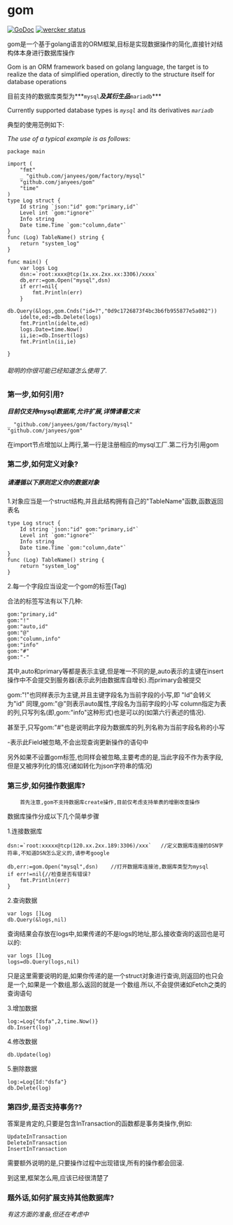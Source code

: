# gom

[![GoDoc](https://godoc.org/github.com/jinzhu/gorm?status.svg)](https://godoc.org/github.com/janyees/gom)
[![wercker status](https://app.wercker.com/status/56931116573ad6b913d0c7176e72e759/s/master "wercker status")](https://app.wercker.com/project/byKey/56931116573ad6b913d0c7176e72e759)

gom是一个基于golang语言的ORM框架,目标是实现数据操作的简化,直接针对结构体本身进行数据库操作

Gom is an ORM framework based on golang language, the target is to realize the data of simplified operation, directly to the structure itself for database operations

目前支持的数据库类型为***`mysql`***及其衍生品***`mariadb`***

Currently supported database types is _`mysql`_ and its derivatives _`mariadb`_

典型的使用范例如下:

_The use of a typical example is as follows:_

```golang
package main

import (
	"fmt"
	_ "github.com/janyees/gom/factory/mysql"
	"github.com/janyees/gom"
	"time"
)
type Log struct {
	Id string `json:"id" gom:"primary,id"`
	Level int `gom:"ignore"`
	Info string
	Date time.Time `gom:"column,date"`
}
func (Log) TableName() string {
	return "system_log"
}

func main() {
	var logs Log
	dsn:=`root:xxxx@tcp(1x.xx.2xx.xx:3306)/xxxx`
	db,err:=gom.Open("mysql",dsn)
	if err!=nil{
		fmt.Println(err)
	}
	db.Query(&logs,gom.Cnds("id=?","0d9c1726873f4bc3b6fb955877e5a082"))
	idelte,ed:=db.Delete(logs)
	fmt.Println(idelte,ed)
	logs.Date=time.Now()
	ii,ie:=db.Insert(logs)
	fmt.Println(ii,ie)

}

```

###### 聪明的你很可能已经知道怎么使用了.

### 第一步,如何引用?

**_目前仅支持mysql数据库,允许扩展,详情请看文末_**


```
_ "github.com/janyees/gom/factory/mysql"
"github.com/janyees/gom"
```
在import节点增加以上两行,第一行是注册相应的mysql工厂.第二行为引用gom

### 第二步,如何定义对象?
##### 请遵循以下原则定义你的数据对象

1.对象应当是一个struct结构,并且此结构拥有自己的"TableName"函数,函数返回表名

```
type Log struct {
	Id string `json:"id" gom:"primary,id"`
	Level int `gom:"ignore"`
	Info string
	Date time.Time `gom:"column,date"`
}
func (Log) TableName() string {
	return "system_log"
}
```

2.每一个字段应当设定一个gom的标签(Tag)

合法的标签写法有以下几种:
```
gom:"primary,id"
gom:"!"
gom:"auto,id"
gom:"@"
gom:"column,info"
gom:"info"
gom:"#"
gom:"-"
```
其中,auto和primary等都是表示主键,但是唯一不同的是,auto表示的主键在insert操作中不会提交到服务器(表示此列由数据库自增长).而primary会被提交

gom:"!"也同样表示为主键,并且主键字段名为当前字段的小写,即 "Id"会转义为"id"
同理,gom:"@"则表示auto属性,字段名为当前字段的小写
column指定为表的列,只写列名(即,gom:"info"这种形式)也是可以的(如第六行表述的情况).

甚至于,只写gom:"#"也是说明此字段为数据库的列,列名称为当前字段名称的小写

-表示此Field被忽略,不会出现查询更新操作的语句中

另外如果不设置gom标签,也同样会被忽略,主要考虑的是,当此字段不作为表字段,但是又被序列化的情况(诸如转化为json字符串的情况)

### 第三步,如何操作数据库?
        首先注意,gom不支持数据库create操作,目前仅考虑支持单表的增删改查操作
        
数据库操作分成以下几个简单步骤

1.连接数据库
```
dsn:=`root:xxxxx@tcp(120.xx.2xx.189:3306)/xxx`   //定义数据库连接的DSN字符串,不知道DSN怎么定义的,请参考google
	
db,err:=gom.Open("mysql",dsn)    //打开数据库连接池,数据库类型为mysql
if err!=nil{//检查是否有错误?
	fmt.Println(err)
}
```
2.查询数据
```
var logs []Log
db.Query(&logs,nil)
```
查询结果会存放在logs中,如果传递的不是logs的地址,那么接收查询的返回也是可以的:
```
var logs []Log
logs=db.Query(logs,nil)
```
只是这里需要说明的是,如果你传递的是一个struct对象进行查询,则返回的也只会是一个,如果是一个数组,那么返回的就是一个数组.所以,不会提供诸如Fetch之类的查询语句

3.增加数据
```
log:=Log{"dsfa",2,time.Now()}
db.Insert(log)
```
4.修改数据
```
db.Update(log)
```
5.删除数据
```
log:=Log{Id:"dsfa"}
db.Delete(log)
```
### 第四步,是否支持事务??
答案是肯定的,只要是包含InTransaction的函数都是事务类操作,例如:

```
UpdateInTransaction
DeleteInTransaction
InsertInTransaction
```
需要额外说明的是,只要操作过程中出现错误,所有的操作都会回滚.

到这里,框架怎么用,应该已经很清楚了

### 题外话,如何扩展支持其他数据库?

_有这方面的准备,但还在考虑中_

